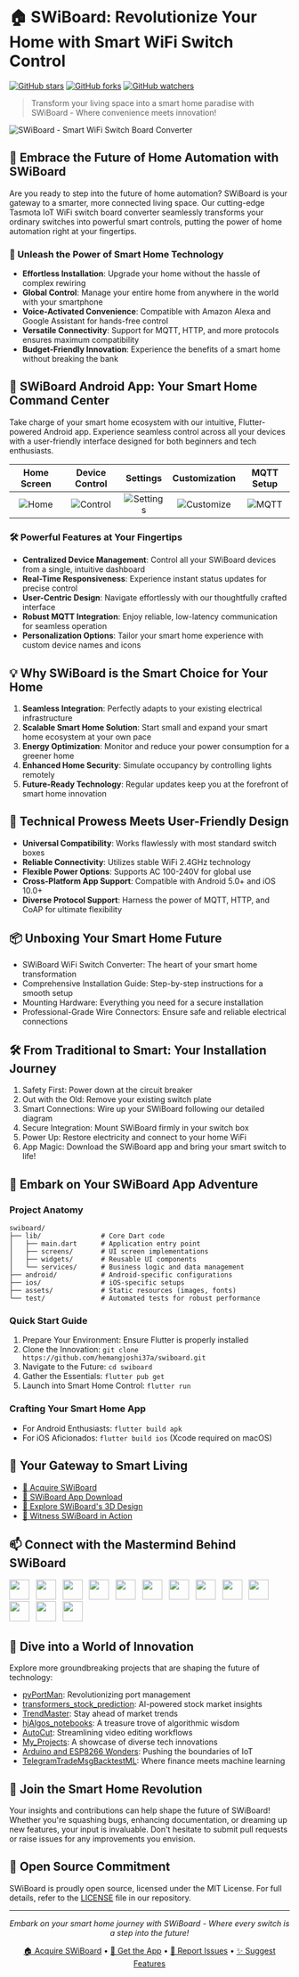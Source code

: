 # 🏠 SWiBoard: Revolutionize Your Home with Smart WiFi Switch Control

[![GitHub stars](https://img.shields.io/github/stars/hemangjoshi37a/swiboard.svg?style=social&label=Star&maxAge=2592000)](https://GitHub.com/hemangjoshi37a/swiboard/stargazers/) [![GitHub forks](https://img.shields.io/github/forks/hemangjoshi37a/swiboard.svg?style=social&label=Fork&maxAge=2592000)](https://GitHub.com/hemangjoshi37a/swiboard/network/) [![GitHub watchers](https://img.shields.io/github/watchers/hemangjoshi37a/swiboard.svg?style=social&label=Watch&maxAge=2592000)](https://GitHub.com/hemangjoshi37a/swiboard/watchers/)

> Transform your living space into a smart home paradise with SWiBoard - Where convenience meets innovation!

![SWiBoard - Smart WiFi Switch Board Converter](https://user-images.githubusercontent.com/12392345/212084006-58e4749c-b8f1-4e92-85c4-db35b7635f14.png)

## 🚀 Embrace the Future of Home Automation with SWiBoard

Are you ready to step into the future of home automation? SWiBoard is your gateway to a smarter, more connected living space. Our cutting-edge Tasmota IoT WiFi switch board converter seamlessly transforms your ordinary switches into powerful smart controls, putting the power of home automation right at your fingertips.

### 🌟 Unleash the Power of Smart Home Technology

- **Effortless Installation**: Upgrade your home without the hassle of complex rewiring
- **Global Control**: Manage your entire home from anywhere in the world with your smartphone
- **Voice-Activated Convenience**: Compatible with Amazon Alexa and Google Assistant for hands-free control
- **Versatile Connectivity**: Support for MQTT, HTTP, and more protocols ensures maximum compatibility
- **Budget-Friendly Innovation**: Experience the benefits of a smart home without breaking the bank

## 📱 SWiBoard Android App: Your Smart Home Command Center

Take charge of your smart home ecosystem with our intuitive, Flutter-powered Android app. Experience seamless control across all your devices with a user-friendly interface designed for both beginners and tech enthusiasts.

| Home Screen | Device Control | Settings | Customization | MQTT Setup |
|:-:|:-:|:-:|:-:|:-:|
| ![Home](https://github.com/user-attachments/assets/36126d5d-fa1d-401c-be72-3f37e03c67cd) | ![Control](https://github.com/user-attachments/assets/a638438e-6b1e-4a71-b047-c0864e127754) | ![Settings](https://github.com/user-attachments/assets/75392fd5-66a3-4b84-a7c5-2478ff331e7a) | ![Customize](https://github.com/user-attachments/assets/0464ea36-a3f0-4d54-b6b7-0523345c4b4b) | ![MQTT](https://github.com/user-attachments/assets/85052072-bd04-479c-95f4-5c4ade404956) |

### 🛠️ Powerful Features at Your Fingertips

- **Centralized Device Management**: Control all your SWiBoard devices from a single, intuitive dashboard
- **Real-Time Responsiveness**: Experience instant status updates for precise control
- **User-Centric Design**: Navigate effortlessly with our thoughtfully crafted interface
- **Robust MQTT Integration**: Enjoy reliable, low-latency communication for seamless operation
- **Personalization Options**: Tailor your smart home experience with custom device names and icons

## 💡 Why SWiBoard is the Smart Choice for Your Home

1. **Seamless Integration**: Perfectly adapts to your existing electrical infrastructure
2. **Scalable Smart Home Solution**: Start small and expand your smart home ecosystem at your own pace
3. **Energy Optimization**: Monitor and reduce your power consumption for a greener home
4. **Enhanced Home Security**: Simulate occupancy by controlling lights remotely
5. **Future-Ready Technology**: Regular updates keep you at the forefront of smart home innovation

## 🔧 Technical Prowess Meets User-Friendly Design

- **Universal Compatibility**: Works flawlessly with most standard switch boxes
- **Reliable Connectivity**: Utilizes stable WiFi 2.4GHz technology
- **Flexible Power Options**: Supports AC 100-240V for global use
- **Cross-Platform App Support**: Compatible with Android 5.0+ and iOS 10.0+
- **Diverse Protocol Support**: Harness the power of MQTT, HTTP, and CoAP for ultimate flexibility

## 📦 Unboxing Your Smart Home Future

- SWiBoard WiFi Switch Converter: The heart of your smart home transformation
- Comprehensive Installation Guide: Step-by-step instructions for a smooth setup
- Mounting Hardware: Everything you need for a secure installation
- Professional-Grade Wire Connectors: Ensure safe and reliable electrical connections

## 🛠️ From Traditional to Smart: Your Installation Journey

1. Safety First: Power down at the circuit breaker
2. Out with the Old: Remove your existing switch plate
3. Smart Connections: Wire up your SWiBoard following our detailed diagram
4. Secure Integration: Mount SWiBoard firmly in your switch box
5. Power Up: Restore electricity and connect to your home WiFi
6. App Magic: Download the SWiBoard app and bring your smart switch to life!

## 📱 Embark on Your SWiBoard App Adventure

### Project Anatomy

```
swiboard/
├── lib/               # Core Dart code
│   ├── main.dart      # Application entry point
│   ├── screens/       # UI screen implementations
│   ├── widgets/       # Reusable UI components
│   └── services/      # Business logic and data management
├── android/           # Android-specific configurations
├── ios/               # iOS-specific setups
├── assets/            # Static resources (images, fonts)
└── test/              # Automated tests for robust performance
```

### Quick Start Guide

1. Prepare Your Environment: Ensure Flutter is properly installed
2. Clone the Innovation: `git clone https://github.com/hemangjoshi37a/swiboard.git`
3. Navigate to the Future: `cd swiboard`
4. Gather the Essentials: `flutter pub get`
5. Launch into Smart Home Control: `flutter run`

### Crafting Your Smart Home App

- For Android Enthusiasts: `flutter build apk`
- For iOS Aficionados: `flutter build ios` (Xcode required on macOS)

## 🔗 Your Gateway to Smart Living

- [🛒 Acquire SWiBoard](https://hjlabs.in/product/swiboard-wifi-switch-board-iot-device/)
- [📱 SWiBoard App Download](https://play.google.com/store/apps/details?id=in.hjlabs.swiboard)
- [🎨 Explore SWiBoard's 3D Design](https://grabcad.com/library/swiboard-tasmota-iot-wifi-switch-board-converter-1)
- [🎥 Witness SWiBoard in Action](https://youtu.be/BrakSGmQZB8)

## 📫 Connect with the Mastermind Behind SWiBoard

[<img height="36" src="https://cdn.simpleicons.org/WhatsApp"/>](https://wa.me/917016525813) &nbsp;
[<img height="36" src="https://cdn.simpleicons.org/telegram"/>](https://t.me/hjlabs) &nbsp;
[<img height="36" src="https://cdn.simpleicons.org/Gmail"/>](mailto:hemangjoshi37a@gmail.com) &nbsp;
[<img height="36" src="https://cdn.simpleicons.org/LinkedIn"/>](https://www.linkedin.com/in/hemang-joshi-046746aa) &nbsp;
[<img height="36" src="https://cdn.simpleicons.org/facebook"/>](https://www.facebook.com/hemangjoshi37) &nbsp;
[<img height="36" src="https://cdn.simpleicons.org/Twitter"/>](https://twitter.com/HemangJ81509525) &nbsp;
[<img height="36" src="https://cdn.simpleicons.org/tumblr"/>](https://www.tumblr.com/blog/hemangjoshi37a-blog) &nbsp;
[<img height="36" src="https://cdn.simpleicons.org/StackOverflow"/>](https://stackoverflow.com/users/8090050/hemang-joshi) &nbsp;
[<img height="36" src="https://cdn.simpleicons.org/Instagram"/>](https://www.instagram.com/hemangjoshi37) &nbsp;
[<img height="36" src="https://cdn.simpleicons.org/Pinterest"/>](https://in.pinterest.com/hemangjoshi37a) &nbsp;
[<img height="36" src="https://cdn.simpleicons.org/Blogger"/>](http://hemangjoshi.blogspot.com) &nbsp;
[<img height="36" src="https://cdn.simpleicons.org/similarweb"/>](https://hjlabs.in/) &nbsp;
[<img height="36" src="https://cdn.simpleicons.org/gitlab"/>](https://gitlab.com/hemangjoshi37a) &nbsp;

## 🚀 Dive into a World of Innovation

Explore more groundbreaking projects that are shaping the future of technology:

- [pyPortMan](https://github.com/hemangjoshi37a/pyPortMan): Revolutionizing port management
- [transformers_stock_prediction](https://github.com/hemangjoshi37a/transformers_stock_prediction): AI-powered stock market insights
- [TrendMaster](https://github.com/hemangjoshi37a/TrendMaster): Stay ahead of market trends
- [hjAlgos_notebooks](https://github.com/hemangjoshi37a/hjAlgos_notebooks): A treasure trove of algorithmic wisdom
- [AutoCut](https://github.com/hemangjoshi37a/AutoCut): Streamlining video editing workflows
- [My_Projects](https://github.com/hemangjoshi37a/My_Projects): A showcase of diverse tech innovations
- [Arduino and ESP8266 Wonders](https://github.com/hemangjoshi37a/my_Arduino): Pushing the boundaries of IoT
- [TelegramTradeMsgBacktestML](https://github.com/hemangjoshi37a/TelegramTradeMsgBacktestML): Where finance meets machine learning

## 🤝 Join the Smart Home Revolution

Your insights and contributions can help shape the future of SWiBoard! Whether you're squashing bugs, enhancing documentation, or dreaming up new features, your input is invaluable. Don't hesitate to submit pull requests or raise issues for any improvements you envision.

## 📄 Open Source Commitment

SWiBoard is proudly open source, licensed under the MIT License. For full details, refer to the [LICENSE](LICENSE) file in our repository.

---

<p align="center">
  <i>Embark on your smart home journey with SWiBoard - Where every switch is a step into the future!</i>
</p>

<p align="center">
  <a href="https://hjlabs.in/product/swiboard-wifi-switch-board-iot-device/">🏠 Acquire SWiBoard</a> •
  <a href="https://play.google.com/store/apps/details?id=in.hjlabs.swiboard">📱 Get the App</a> •
  <a href="https://github.com/hemangjoshi37a/swiboard/issues">🐛 Report Issues</a> •
  <a href="https://github.com/hemangjoshi37a/swiboard/issues">✨ Suggest Features</a>
</p>